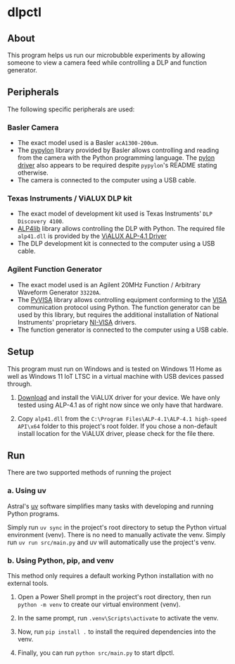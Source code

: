 # dlpctl

## About

This program helps us run our microbubble experiments by allowing someone to view a camera feed while controlling a DLP and function generator.

## Peripherals

The following specific peripherals are used:

### Basler Camera

- The exact model used is a Basler `acA1300-200um`.
- The [pypylon](https://github.com/basler/pypylon) library provided by Basler allows controlling and reading from the camera with the Python programming language. The [pylon driver](https://www.baslerweb.com/en/downloads/software/3032421996/) also appears to be required despite `pypylon`'s README stating otherwise.
- The camera is connected to the computer using a USB cable.

### Texas Instruments / ViALUX DLP kit

- The exact model of development kit used is Texas Instruments' `DLP Discovery 4100`.
- [ALP4lib](https://github.com/wavefrontshaping/ALP4lib/tree/master) library allows controlling the DLP with Python. The required file `alp41.dll` is provided by the [ViALUX ALP-4.1 Driver](https://www.vialux.de/transfer/Marketing/ViALUX-Download/download.html)
- The DLP development kit is connected to the computer using a USB cable.

### Agilent Function Generator

- The exact model used is an Agilent 20MHz Function / Arbitrary Waveform Generator `33220A`.
- The [PyVISA](https://github.com/pyvisa/pyvisa) library allows controlling equipment conforming to the [VISA](https://en.wikipedia.org/wiki/Virtual_instrument_software_architecture) communication protocol using Python. The function generator can be used by this library, but requires the additional installation of National Instruments' proprietary [NI-VISA](https://www.ni.com/en/support/downloads/drivers/download.ni-visa.html) drivers.
- The function generator is connected to the computer using a USB cable.

## Setup

This program must run on Windows and is tested on Windows 11 Home as well as Windows 11 IoT LTSC in a virtual machine with USB devices passed through.

1. [Download](https://www.vialux.de/transfer/Marketing/ViALUX-Download/download.html) and install the ViALUX driver for your device. We have only tested using ALP-4.1 as of right now since we only have that hardware.

2. Copy `alp41.dll` from the `C:\Program Files\ALP-4.1\ALP-4.1 high-speed API\x64` folder to this project's root folder. If you chose a non-default install location for the ViALUX driver, please check for the file there.

## Run

There are two supported methods of running the project

### a. Using uv

Astral's [uv](https://docs.astral.sh/uv/getting-started/installation/) software simplifies many tasks with developing and running Python programs.

Simply run `uv sync` in the project's root directory to setup the Python virtual environment (venv). There is no need to manually activate the venv. Simply run `uv run src/main.py` and uv will automatically use the project's venv.

### b. Using Python, pip, and venv

This method only requires a default working Python installation with no external tools.

1. Open a Power Shell prompt in the project's root directory, then run `python -m venv` to create our virtual environment (venv).

2. In the same prompt, run `.venv\Scripts\activate` to activate the venv.

3. Now, run `pip install .` to install the required dependencies into the venv.

4. Finally, you can run `python src/main.py` to start dlpctl.
